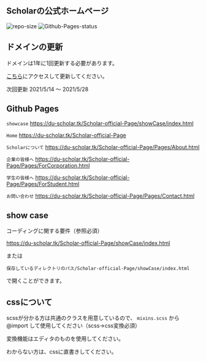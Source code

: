 ## Scholarの公式ホームページ

![repo-size](https://img.shields.io/github/repo-size/DU-Scholar/Scholar-official-Page)
![Github-Pages-status](https://img.shields.io/github/deployments/DU-Scholar/Scholar-official-Page/github-pages?label=Github-Pages)

## ドメインの更新

ドメインは1年に1回更新する必要があります。

[こちら]()にアクセスして更新してください。

次回更新 2021/5/14 〜 2021/5/28

## Github Pages

`showcase`  https://du-scholar.tk/Scholar-official-Page/showCase/index.html

`Home`  https://du-scholar.tk/Scholar-official-Page

`Scholarについて`  https://du-scholar.tk/Scholar-official-Page/Pages/About.html

`企業の皆様へ`  https://du-scholar.tk/Scholar-official-Page/Pages/ForCorporation.html

`学生の皆様へ`  https://du-scholar.tk/Scholar-official-Page/Pages/ForStudent.html

`お問い合わせ`  https://du-scholar.tk/Scholar-official-Page/Pages/Contact.html


## show case

コーディングに関する要件（参照必須）

https://du-scholar.tk/Scholar-official-Page/showCase/index.html

または

`保存しているディレクトリのパス/Scholar-official-Page/showCase/index.html`

で開くことができます。

## cssについて

scssが分かる方は共通のクラスを用意しているので、 `mixins.scss` から @import して使用してください（scss→css変換必須）

変換機能はエディタのものを使用してください。

わからない方は、cssに直書きしてください。
